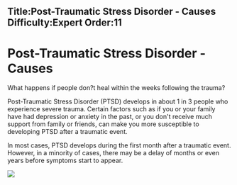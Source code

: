 Title:Post-Traumatic Stress Disorder - Causes
Difficulty:Expert
Order:11
---
<h1>Post-Traumatic Stress Disorder - Causes</h1><p>What happens if people don?t heal within the weeks following the trauma?</p><p>Post-Traumatic Stress Disorder (PTSD) develops in about 1 in 3 people who experience severe trauma. Certain factors such as if you or your family have had depression or anxiety in the past, or you don't receive much support from family or friends, can make you more susceptible to developing PTSD after a traumatic event.</p><p>In most cases, PTSD develops during the first month after a traumatic event. However, in a minority of cases, there may be a delay of months or even years before symptoms start to appear.</p><img src="stress4.png">